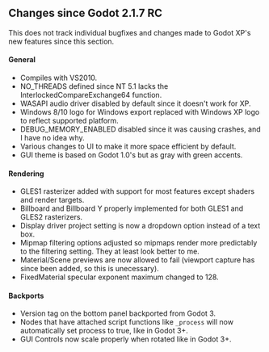 ## Changes since Godot 2.1.7 RC

This does not track individual bugfixes and changes made to Godot XP's new features since this section.

#### General
- Compiles with VS2010.
- NO_THREADS defined since NT 5.1 lacks the InterlockedCompareExchange64 function.
- WASAPI audio driver disabled by default since it doesn't work for XP.
- Windows 8/10 logo for Windows export replaced with Windows XP logo to reflect supported platform.
- DEBUG_MEMORY_ENABLED disabled since it was causing crashes, and I have no idea why.
- Various changes to UI to make it more space efficient by default.
- GUI theme is based on Godot 1.0's but as gray with green accents.

#### Rendering
- GLES1 rasterizer added with support for most features except shaders and render targets.
- Billboard and Billboard Y properly implemented for both GLES1 and GLES2 rasterizers.
- Display driver project setting is now a dropdown option instead of a text box.
- Mipmap filtering options adjusted so mipmaps render more predictably to the filtering setting. They at least look better to me.
- Material/Scene previews are now allowed to fail (viewport capture has since been added, so this is unecessary).
- FixedMaterial specular exponent maximum changed to 128.

#### Backports
- Version tag on the bottom panel backported from Godot 3.
- Nodes that have attached script functions like `_process` will now automatically set process to true, like in Godot 3+.
- GUI Controls now scale properly when rotated like in Godot 3+.
